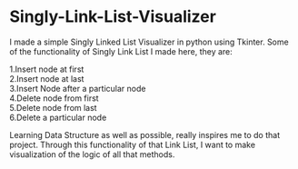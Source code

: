 # Singly-Link-List-Visualizer
I made a simple Singly Linked List Visualizer in python using Tkinter. Some of the functionality of Singly Link List I made here, they are:   

1.Insert node at first  
2.Insert node  at last  
3.Insert Node after a particular node  
4.Delete node from first  
5.Delete node from last  
6.Delete a particular node  

Learning Data Structure as well as possible, really inspires me to do that project. Through this functionality of that Link List, I want to make visualization of the logic of all that methods. 

